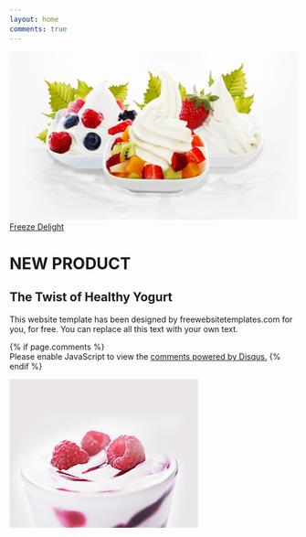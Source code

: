```yaml
---
layout: home
comments: true
---
```


<div class="header">
<img src="images/bg-home.jpg" alt="">
<div> 
    <a href="product.html">Freeze Delight</a>
</div>
</div>
<div class="body" >
<div markdown="1">
<div markdown="1">

# NEW PRODUCT
## The Twist of Healthy Yogurt
This website template has been designed by freewebsitetemplates.com for you, for free. You can replace all this text with your own text.

</div>
<div>
{% if page.comments %}
<div id="disqus_thread"></div>
<script>
var disqus_config = function () {
this.page.url = '{{ site.baseurl }}';  // Replace PAGE_URL with your page's canonical URL variable
this.page.identifier = '{{ site.baseurl }}'; // Replace PAGE_IDENTIFIER with your page's unique identifier variable
};
(function() { // DON'T EDIT BELOW THIS LINE
var d = document, s = d.createElement('script');
s.src = 'https://bensfroyo.disqus.com/embed.js';
s.setAttribute('data-timestamp', +new Date());
(d.head || d.body).appendChild(s);
})();
</script>
<noscript>Please enable JavaScript to view the <a href="https://disqus.com/?ref_noscript">comments powered by Disqus.</a></noscript>
{% endif %}

</div>

![](images/yogurt.jpg)

</div>
</div>